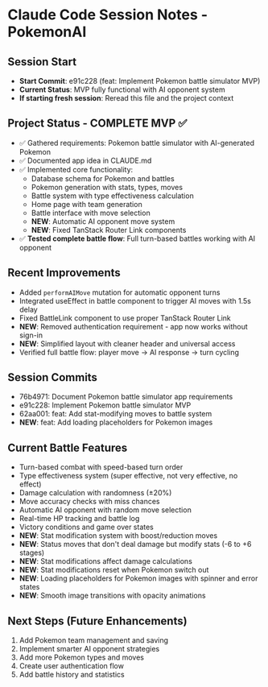 # Claude Code Session Notes - PokemonAI

## Session Start
- **Start Commit**: e91c228 (feat: Implement Pokemon battle simulator MVP)
- **Current Status**: MVP fully functional with AI opponent system
- **If starting fresh session**: Reread this file and the project context

## Project Status - COMPLETE MVP ✅
- ✅ Gathered requirements: Pokemon battle simulator with AI-generated Pokemon
- ✅ Documented app idea in CLAUDE.md
- ✅ Implemented core functionality:
  - Database schema for Pokemon and battles
  - Pokemon generation with stats, types, moves
  - Battle system with type effectiveness calculation
  - Home page with team generation
  - Battle interface with move selection
  - **NEW**: Automatic AI opponent move system
  - **NEW**: Fixed TanStack Router Link components
- ✅ **Tested complete battle flow**: Full turn-based battles working with AI opponent

## Recent Improvements
- Added `performAIMove` mutation for automatic opponent turns
- Integrated useEffect in battle component to trigger AI moves with 1.5s delay
- Fixed BattleLink component to use proper TanStack Router Link
- **NEW**: Removed authentication requirement - app now works without sign-in
- **NEW**: Simplified layout with cleaner header and universal access
- Verified full battle flow: player move → AI response → turn cycling

## Session Commits
- 76b4971: Document Pokemon battle simulator app requirements  
- e91c228: Implement Pokemon battle simulator MVP
- 62aa001: feat: Add stat-modifying moves to battle system
- **NEW**: feat: Add loading placeholders for Pokemon images

## Current Battle Features
- Turn-based combat with speed-based turn order
- Type effectiveness system (super effective, not very effective, no effect)
- Damage calculation with randomness (±20%)
- Move accuracy checks with miss chances
- Automatic AI opponent with random move selection
- Real-time HP tracking and battle log
- Victory conditions and game over states
- **NEW**: Stat modification system with boost/reduction moves
- **NEW**: Status moves that don't deal damage but modify stats (-6 to +6 stages)
- **NEW**: Stat modifications affect damage calculations
- **NEW**: Stat modifications reset when Pokemon switch out
- **NEW**: Loading placeholders for Pokemon images with spinner and error states
- **NEW**: Smooth image transitions with opacity animations

## Next Steps (Future Enhancements)
1. Add Pokemon team management and saving
2. Implement smarter AI opponent strategies
3. Add more Pokemon types and moves
4. Create user authentication flow
5. Add battle history and statistics